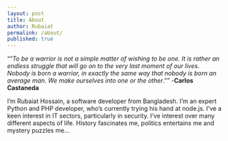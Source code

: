 ```yaml
---
layout: post
title: About
author: Rubaiat
permalink: /about/
published: true
---
```

““_To be a warrior is not a simple matter of wishing to be one. It is rather an endless struggle that will go on to the very last moment of our lives. Nobody is born a warrior, in exactly the same way that nobody is born an average man. We make ourselves into one or the other_.”” -**Carlos Castaneda**

I’m Rubaiat Hossain, a software developer from Bangladesh. I’m an expert Python and PHP developer, who’s currently trying his hand at node.js. I’ve a keen interest in IT sectors, particularly in security. I’ve interest over many different aspects of life. History fascinates me, politics entertains me and mystery puzzles me…
